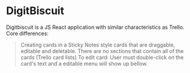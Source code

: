 # DigitBiscuit
Digitbiscuit is a JS React application with similar characteristics as Trello. 
Core differences: 
> Creating cards in a Sticky Notes style cards that are draggable, editable and deletable. 
> There are no sections that contain all of the cards (Trello card lists) 
To edit card: User must double-click on the card's text and a editable menu will show up bellow.
